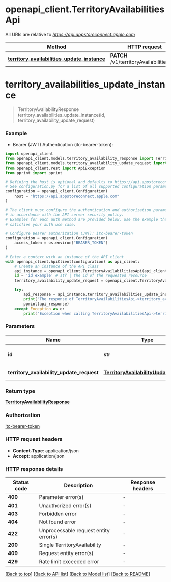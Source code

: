 # openapi_client.TerritoryAvailabilitiesApi

All URIs are relative to *https://api.appstoreconnect.apple.com*

Method | HTTP request | Description
------------- | ------------- | -------------
[**territory_availabilities_update_instance**](TerritoryAvailabilitiesApi.md#territory_availabilities_update_instance) | **PATCH** /v1/territoryAvailabilities/{id} | 


# **territory_availabilities_update_instance**
> TerritoryAvailabilityResponse territory_availabilities_update_instance(id, territory_availability_update_request)

### Example

* Bearer (JWT) Authentication (itc-bearer-token):

```python
import openapi_client
from openapi_client.models.territory_availability_response import TerritoryAvailabilityResponse
from openapi_client.models.territory_availability_update_request import TerritoryAvailabilityUpdateRequest
from openapi_client.rest import ApiException
from pprint import pprint

# Defining the host is optional and defaults to https://api.appstoreconnect.apple.com
# See configuration.py for a list of all supported configuration parameters.
configuration = openapi_client.Configuration(
    host = "https://api.appstoreconnect.apple.com"
)

# The client must configure the authentication and authorization parameters
# in accordance with the API server security policy.
# Examples for each auth method are provided below, use the example that
# satisfies your auth use case.

# Configure Bearer authorization (JWT): itc-bearer-token
configuration = openapi_client.Configuration(
    access_token = os.environ["BEARER_TOKEN"]
)

# Enter a context with an instance of the API client
with openapi_client.ApiClient(configuration) as api_client:
    # Create an instance of the API class
    api_instance = openapi_client.TerritoryAvailabilitiesApi(api_client)
    id = 'id_example' # str | the id of the requested resource
    territory_availability_update_request = openapi_client.TerritoryAvailabilityUpdateRequest() # TerritoryAvailabilityUpdateRequest | TerritoryAvailability representation

    try:
        api_response = api_instance.territory_availabilities_update_instance(id, territory_availability_update_request)
        print("The response of TerritoryAvailabilitiesApi->territory_availabilities_update_instance:\n")
        pprint(api_response)
    except Exception as e:
        print("Exception when calling TerritoryAvailabilitiesApi->territory_availabilities_update_instance: %s\n" % e)
```



### Parameters


Name | Type | Description  | Notes
------------- | ------------- | ------------- | -------------
 **id** | **str**| the id of the requested resource | 
 **territory_availability_update_request** | [**TerritoryAvailabilityUpdateRequest**](TerritoryAvailabilityUpdateRequest.md)| TerritoryAvailability representation | 

### Return type

[**TerritoryAvailabilityResponse**](TerritoryAvailabilityResponse.md)

### Authorization

[itc-bearer-token](../README.md#itc-bearer-token)

### HTTP request headers

 - **Content-Type**: application/json
 - **Accept**: application/json

### HTTP response details

| Status code | Description | Response headers |
|-------------|-------------|------------------|
**400** | Parameter error(s) |  -  |
**401** | Unauthorized error(s) |  -  |
**403** | Forbidden error |  -  |
**404** | Not found error |  -  |
**422** | Unprocessable request entity error(s) |  -  |
**200** | Single TerritoryAvailability |  -  |
**409** | Request entity error(s) |  -  |
**429** | Rate limit exceeded error |  -  |

[[Back to top]](#) [[Back to API list]](../README.md#documentation-for-api-endpoints) [[Back to Model list]](../README.md#documentation-for-models) [[Back to README]](../README.md)

